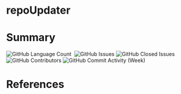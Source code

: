 # repoUpdater

# Summary

<div>
<img alt="GitHub Language Count" src="https://img.shields.io/github/languages/count/andykr1k/repoUpdater?&style=for-the-badge"/>
<img alt="" src="https://img.shields.io/github/repo-size/andykr1k/repoUpdater?&style=for-the-badge"/>
<img alt="GitHub Issues" src="https://img.shields.io/github/issues/andykr1k/repoUpdater?&style=for-the-badge"/>
<img alt="GitHub Closed Issues" src="https://img.shields.io/github/issues-closed/andykr1k/repoUpdater?&style=for-the-badge"/>
<img alt="GitHub Contributors" src="https://img.shields.io/github/contributors/andykr1k/repoUpdater?&style=for-the-badge"/>
<img alt="GitHub Commit Activity (Week)" src="https://img.shields.io/github/commit-activity/w/andykr1k/repoUpdater?&style=for-the-badge"/>
</div>

# References
